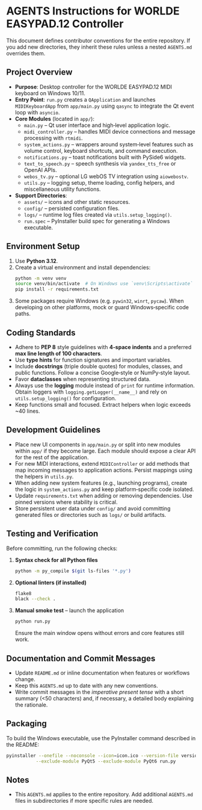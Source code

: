 # AGENTS Instructions for WORLDE EASYPAD.12 Controller

This document defines contributor conventions for the entire repository.
If you add new directories, they inherit these rules unless a nested
`AGENTS.md` overrides them.

## Project Overview

- **Purpose**: Desktop controller for the WORLDE EASYPAD.12 MIDI keyboard on
  Windows 10/11.
- **Entry Point**: `run.py` creates a `QApplication` and launches
  `MIDIKeyboardApp` from `app/main.py` using `qasync` to integrate the Qt event
  loop with `asyncio`.
- **Core Modules** (located in `app/`):
  - `main.py` – Qt user interface and high‑level application logic.
  - `midi_controller.py` – handles MIDI device connections and message
    processing with `rtmidi`.
  - `system_actions.py` – wrappers around system‑level features such as volume
    control, keyboard shortcuts, and command execution.
  - `notifications.py` – toast notifications built with PySide6 widgets.
  - `text_to_speech.py` – speech synthesis via `yandex_tts_free` or OpenAI
    APIs.
  - `webos_tv.py` – optional LG webOS TV integration using `aiowebostv`.
  - `utils.py` – logging setup, theme loading, config helpers, and miscellaneous
    utility functions.
- **Support Directories**:
  - `assets/` – icons and other static resources.
  - `config/` – persisted configuration files.
  - `logs/` – runtime log files created via `utils.setup_logging()`.
  - `run.spec` – PyInstaller build spec for generating a Windows executable.

## Environment Setup

1. Use **Python 3.12**.
2. Create a virtual environment and install dependencies:
   ```bash
   python -m venv venv
   source venv/bin/activate  # On Windows use `venv\Scripts\activate`
   pip install -r requirements.txt
   ```
3. Some packages require Windows (e.g. `pywin32`, `winrt`, `pycaw`). When
   developing on other platforms, mock or guard Windows‑specific code paths.

## Coding Standards

- Adhere to **PEP 8** style guidelines with **4‑space indents** and a preferred
  **max line length of 100 characters**.
- Use **type hints** for function signatures and important variables.
- Include **docstrings** (triple double quotes) for modules, classes, and
  public functions. Follow a concise Google‑style or NumPy‑style layout.
- Favor **dataclasses** when representing structured data.
- Always use the **logging** module instead of `print` for runtime information.
  Obtain loggers with `logging.getLogger(__name__)` and rely on
  `utils.setup_logging()` for configuration.
- Keep functions small and focused. Extract helpers when logic exceeds ~40 lines.

## Development Guidelines

- Place new UI components in `app/main.py` or split into new modules within
  `app/` if they become large. Each module should expose a clear API for the
  rest of the application.
- For new MIDI interactions, extend `MIDIController` or add methods that map
  incoming messages to application actions. Persist mappings using the helpers
  in `utils.py`.
- When adding new system features (e.g., launching programs), create the logic
  in `system_actions.py` and keep platform‑specific code isolated.
- Update `requirements.txt` when adding or removing dependencies. Use pinned
  versions where stability is critical.
- Store persistent user data under `config/` and avoid committing generated
  files or directories such as `logs/` or build artifacts.

## Testing and Verification

Before committing, run the following checks:

1. **Syntax check for all Python files**
   ```bash
   python -m py_compile $(git ls-files '*.py')
   ```
2. **Optional linters (if installed)**
   ```bash
   flake8
   black --check .
   ```
3. **Manual smoke test** – launch the application
   ```bash
   python run.py
   ```
   Ensure the main window opens without errors and core features still work.

## Documentation and Commit Messages

- Update `README.md` or inline documentation when features or workflows change.
- Keep this `AGENTS.md` up to date with any new conventions.
- Write commit messages in the *imperative present tense* with a short summary
  (<50 characters) and, if necessary, a detailed body explaining the rationale.

## Packaging

To build the Windows executable, use the PyInstaller command described in the
README:

```bash
pyinstaller --onefile --noconsole --icon=icon.ico --version-file version.txt \
           --exclude-module PyQt5 --exclude-module PyQt6 run.py
```

## Notes

- This `AGENTS.md` applies to the entire repository. Add additional
  `AGENTS.md` files in subdirectories if more specific rules are needed.
